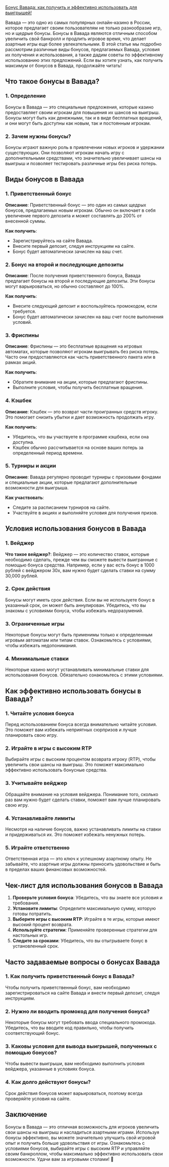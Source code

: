 [Бонус Вавада: как получить и эффективно использовать для выигрышей!](https://vavadapartner.pro/?promo=75590753-cc8b-4c4a-8d71-99b7a2293439-jud\&target=register)

Вавада — это одно из самых популярных онлайн-казино в России, которое предлагает своим пользователям не только разнообразие игр, но и щедрые бонусы. Бонусы в Вавада являются отличным способом увеличить свой банкролл и продлить игровое время, что делает азартные игры еще более увлекательными. В этой статье мы подробно рассмотрим различные виды бонусов, предлагаемых Вавада, условия их получения и использования, а также дадим советы по эффективному использованию этих предложений. Если вы хотите узнать, как получить максимум от бонусов в Вавада, продолжайте читать!

## Что такое бонусы в Вавада?

### 1. Определение

Бонусы в Вавада — это специальные предложения, которые казино предоставляет своим игрокам для повышения их шансов на выигрыш. Бонусы могут быть как денежными, так и в виде бесплатных вращений, и они могут быть доступны как новым, так и постоянным игрокам.

### 2. Зачем нужны бонусы?

Бонусы играют важную роль в привлечении новых игроков и удержании существующих. Они позволяют игрокам начать игру с дополнительными средствами, что значительно увеличивает шансы на выигрыш и позволяет тестировать различные игры без риска потерь.

## Виды бонусов в Вавада

### 1. Приветственный бонус

**Описание**: Приветственный бонус — это один из самых щедрых бонусов, предлагаемых новым игрокам. Обычно он включает в себя увеличение первого депозита и может составлять до 200% от внесенной суммы.

**Как получить**:

* Зарегистрируйтесь на сайте Вавада.
* Внесите первый депозит, следуя инструкциям на сайте.
* Бонус будет автоматически зачислен на ваш счет.

### 2. Бонус на второй и последующие депозиты

**Описание**: После получения приветственного бонуса, Вавада предлагает бонусы на второй и последующие депозиты. Эти бонусы могут варьироваться, но обычно составляют до 100%.

**Как получить**:

* Внесите следующий депозит и воспользуйтесь промокодом, если требуется.
* Бонус будет автоматически зачислен на ваш счет после выполнения условий.

### 3. Фриспины

**Описание**: Фриспины — это бесплатные вращения на игровых автоматах, которые позволяют игрокам выигрывать без риска потерь. Часто они предоставляются как часть приветственного пакета или в рамках акций.

**Как получить**:

* Обратите внимание на акции, которые предлагают фриспины.
* Выполните условия, чтобы получить бесплатные вращения.

### 4. Кэшбек

**Описание**: Кэшбек — это возврат части проигранных средств игроку. Это помогает снизить убытки и дает возможность продолжать игру.

**Как получить**:

* Убедитесь, что вы участвуете в программе кэшбека, если она доступна.
* Кэшбек обычно рассчитывается на основе ваших потерь за определенный период времени.

### 5. Турниры и акции

**Описание**: Вавада регулярно проводит турниры с призовыми фондами и специальные акции, которые предлагают дополнительные возможности для выигрыша.

**Как участвовать**:

* Следите за расписанием турниров на сайте.
* Участвуйте в акциях и выполняйте условия для получения призов.

## Условия использования бонусов в Вавада

### 1. Вейджер

**Что такое вейджер?**: Вейджер — это количество ставок, которые необходимо сделать, прежде чем вы сможете вывести выигранные с помощью бонуса средства. Например, если у вас есть бонус в 1000 рублей с вейджером 30x, вам нужно будет сделать ставки на сумму 30,000 рублей.

### 2. Срок действия

Бонусы могут иметь срок действия. Если вы не используете бонус в указанный срок, он может быть аннулирован. Убедитесь, что вы знакомы с условиями бонуса, чтобы избежать недоразумений.

### 3. Ограниченные игры

Некоторые бонусы могут быть применимы только к определенным игровым автоматам или типам ставок. Ознакомьтесь с условиями, чтобы избежать недопонимания.

### 4. Минимальные ставки

Некоторые казино могут устанавливать минимальные ставки для использования бонусов. Обязательно ознакомьтесь с этими условиями.

## Как эффективно использовать бонусы в Вавада?

### 1. Читайте условия бонуса

Перед использованием бонуса всегда внимательно читайте условия. Это поможет вам избежать неприятных сюрпризов и лучше планировать свою игру.

### 2. Играйте в игры с высоким RTP

Выбирайте игры с высоким процентом возврата игроку (RTP), чтобы увеличить свои шансы на выигрыш. Это поможет максимально эффективно использовать бонусные средства.

### 3. Учитывайте вейджер

Обращайте внимание на условия вейджера. Понимание того, сколько раз вам нужно будет сделать ставки, поможет вам лучше планировать свою игру.

### 4. Устанавливайте лимиты

Несмотря на наличие бонусов, важно устанавливать лимиты на ставки и придерживаться их. Это поможет избежать ненужных потерь.

### 5. Играйте ответственно

Ответственная игра — это ключ к успешному азартному опыту. Не забывайте, что азартные игры должны приносить удовольствие и быть в пределах ваших финансовых возможностей.

## Чек-лист для использования бонусов в Вавада

1. **Проверьте условия бонуса**: Убедитесь, что вы знаете все условия и требования.
2. **Установите лимиты**: Определите максимальную сумму, которую готовы потратить.
3. **Выберите игры с высоким RTP**: Играйте в те игры, которые имеют высокий процент возврата.
4. **Используйте стратегии**: Применяйте проверенные стратегии для настольных игр.
5. **Следите за сроками**: Убедитесь, что вы отыгрываете бонус в установленный срок.

## Часто задаваемые вопросы о бонусах Вавада

### 1. Как получить приветственный бонус в Вавада?

Чтобы получить приветственный бонус, вам необходимо зарегистрироваться на сайте Вавада и внести первый депозит, следуя инструкциям.

### 2. Нужно ли вводить промокод для получения бонуса?

Некоторые бонусы могут требовать ввода специального промокода. Убедитесь, что вы вводите код правильно, чтобы получить соответствующий бонус.

### 3. Каковы условия для вывода выигрышей, полученных с помощью бонусов?

Чтобы вывести выигрыши, вам необходимо выполнить условия вейджера, указанные в условиях бонуса.

### 4. Как долго действуют бонусы?

Срок действия бонусов может варьироваться, поэтому всегда проверяйте условия на сайте.

## Заключение

Бонусы в Вавада — это отличная возможность для игроков увеличить свои шансы на выигрыш и насладиться азартными играми. Используя бонусы эффективно, вы можете значительно улучшить свой игровой опыт и получить больше удовольствия от игры. Ознакомьтесь с условиями бонусов, выбирайте игры с высоким RTP и управляйте своим банкроллом, чтобы максимально эффективно использовать свои возможности. Удачи вам за игровыми столами! 🎊
